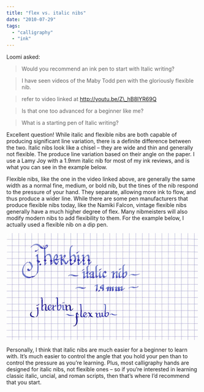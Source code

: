 ```yaml
---
title: "flex vs. italic nibs"
date: "2010-07-29"
tags: 
  - "calligraphy"
  - "ink"
---
```


Loomi asked:  

> Would you recommend an ink pen to start with Italic writing?

> I have seen videos of the Maby Todd pen with the gloriously flexible nib.

> refer to video linked at http://youtu.be/Z\_hB8IYR69Q

> Is that one too advanced for a beginner like me? 

> What is a starting pen of Italic writing? 

Excellent question! While italic and flexible nibs are both capable of producing significant line variation, there is a definite difference between the two. Italic nibs look like a chisel – they are wide and thin and generally not flexible. The produce line variation based on their angle on the paper. I use a Lamy Joy with a 1.9mm italic nib for most of my ink reviews, and is what you can see in the example below.

Flexible nibs, like the one in the video linked above, are generally the same width as a normal fine, medium, or bold nib, but the tines of the nib respond to the pressure of your hand. They separate, allowing more ink to flow, and thus produce a wider line. While there are some pen manufacturers that produce flexible nibs today, like the Namiki Falcon, vintage flexible nibs generally have a much higher degree of flex. Many nibmeisters will also modify modern nibs to add flexibility to them. For the example below, I actually used a flexible nib on a dip pen.

![](italic-v-flex.jpg)

  
Personally, I think that italic nibs are much easier for a beginner to learn with. It’s much easier to control the angle that you hold your pen than to control the pressure as you’re learning. Plus, most calligraphy hands are designed for italic nibs, not flexible ones – so if you’re interested in learning classic italic, uncial, and roman scripts, then that’s where I’d recommend that you start.
